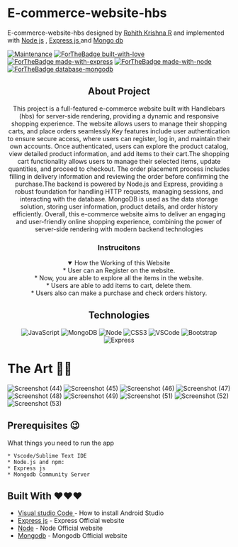 # E-commerce-website-hbs

E-commerce-website-hbs designed by  <a href="https://www.linkedin.com/in/rohithkrishna13/" target="_blank"> Rohith Krishna R</a>  and implemented with <a href="https://nodejs.org/en">Node js</a> , <a href="https://expressjs.com/"> Express js </a> and <a href="https://www.mongodb.com/docs/">Mongo db </a>
<p align="center">
    
[![Maintenance](https://img.shields.io/badge/Maintained%3F-yes-green.svg)](https://github.com/RegNex/DeliveryApp/graphs/commit-activity)
[![ForTheBadge built-with-love](https://forthebadge.com/images/badges/built-with-love.svg)](https://github.com/your-username/)
[![ForTheBadge made-with-express](https://img.shields.io/badge/Made%20with-Express-green.svg?style=for-the-badge&logo=express)](https://expressjs.com/)
[![ForTheBadge made-with-node](https://img.shields.io/badge/Made%20with-Node.js-green.svg?style=for-the-badge&logo=node.js)](https://nodejs.org/)
[![ForTheBadge database-mongodb](https://img.shields.io/badge/Database-MongoDB-green.svg?style=for-the-badge&logo=mongodb)](https://www.mongodb.com/)
</p>

<div align = "center" >
<h2>About Project</h2>

This project is a full-featured e-commerce website built with Handlebars (hbs) for server-side rendering, providing a dynamic and responsive shopping experience. The website allows users to  manage their shopping carts, and place orders seamlessly.Key features include user authentication to ensure secure access, where users can register, log in, and maintain their own accounts. Once authenticated, users can explore the product catalog, view detailed product information, and add items to their cart.The shopping cart functionality allows users to manage their selected items, update quantities, and proceed to checkout. The order placement process includes filling in delivery information and reviewing the order before confirming the purchase.The backend is powered by Node.js and Express, providing a robust foundation for handling HTTP requests, managing sessions, and interacting with the database. MongoDB is used as the data storage solution, storing user information, product details, and order history efficiently.
Overall, this e-commerce website aims to deliver an engaging and user-friendly online shopping experience, combining the power of server-side rendering with modern backend technologies

<h3>Instrucitons</h3>
<details open>
  <summary>How the Working of this Website</summary>
    <div>* User can an Register on the website.</div>
    <div>* Now, you are able to explore all the items in the website.</div>
    <div>* Users are able to add items to cart, delete them.  </div>
    <div>* Users also can make a purchase and check orders history.</div>
</details>
    
</div>



<div align="center"> 
<h2>Technologies </h2>

![JavaScript](https://img.shields.io/badge/-JavaScript-05122A?style=flat&logo=javascript)
![MongoDB](https://img.shields.io/badge/-MongoDB-05122A?style=flat&logo=mongodb)
![Node](https://img.shields.io/badge/-Node.js-05122A?style=flat&logo=node.js)
![CSS3](https://img.shields.io/badge/-CSS-05122A?style=flat&logo=css3)
![VSCode](https://img.shields.io/badge/-VS_Code-05122A?style=flat&logo=visualstudio)
![Bootstrap](https://img.shields.io/badge/-Bootstrap-05122A?style=flat&logo=bootstrap)
![Express](https://img.shields.io/badge/-Express-05122A?style=flat&logo=express)


    
</div>

# The Art 💖😍

![Screenshot (44)](https://github.com/user-attachments/assets/12a378db-6c36-4b5d-8ede-6b536b6700ff)
![Screenshot (45)](https://github.com/user-attachments/assets/ec8a1ebd-ec01-4448-bf20-9f66ebb48e2e)
![Screenshot (46)](https://github.com/user-attachments/assets/c38a62c5-8c6b-434e-832f-0e05c96ab303)
![Screenshot (47)](https://github.com/user-attachments/assets/4aadbc7c-7f7a-4806-b150-25346661d252)
![Screenshot (48)](https://github.com/user-attachments/assets/6bbd62ab-4be0-4d4d-a554-af51694d410d)
![Screenshot (49)](https://github.com/user-attachments/assets/d3ffd9a0-2bbc-461d-bed4-6d0c21b8ccbd)
![Screenshot (51)](https://github.com/user-attachments/assets/4a82f5ca-de3d-460a-9d00-6bdbd9482a69)
![Screenshot (52)](https://github.com/user-attachments/assets/f1684501-2d62-4b3c-835b-8c6dfefafb2e)
![Screenshot (53)](https://github.com/user-attachments/assets/5ce36620-f8b3-40cc-9f2a-b1bfa804aa0c)


## Prerequisites 😉

What things you need to run the app

```
* Vscode/Sublime Text IDE
* Node.js and npm:
* Express js
* Mongodb Community Server 
```
## Built With ❤️❤️❤️

- [Visual studio Code ](https://code.visualstudio.com/download) - How to install Android Studio
- [Express js](https://expressjs.com/) - Express Official website
- [Node](https://nodejs.org/docs/latest/api/) - Node Official website
- [Mongodb](https://www.mongodb.com/docs/) - Mongodb Official website




